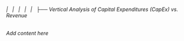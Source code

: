 ###### |   |   |   |   |   ├── Vertical Analysis of Capital Expenditures (CapEx) vs. Revenue

*Add content here*